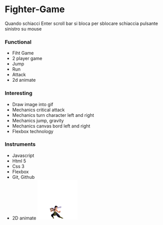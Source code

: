 # Fighter-Game

Quando schiacci Enter scroll bar si bloca per sblocare schiaccia pulsante sinistro su mouse
### Functional
- Fiht Game
- 2 player game 
- Jump  
- Run 
- Attack
- 2d animate 

### Interesting
- Draw image into gif
- Mechanics critical attack
- Mechanics turn character left and right
- Mechanics jump, gravity
- Mechanics canvas bord  left  and right
- Flexbox technology


### Instruments

- Javascript
- Html 5
- Css 3
- Flexbox
- Git, Github
- 2D animate
![alt text](https://github.com/monkeyking123g/Fighter-Game/blob/main/img/Martial%20Hero%203/icon_varvar.png)
